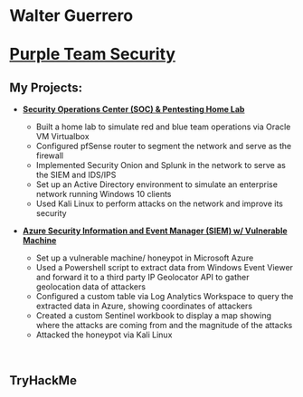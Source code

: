<h1>Walter Guerrero <br/>
<br>
<a href="https://github.com/walterg7">Purple Team Security</a>

<h2>My Projects:</h2>

- <b><a href = "https://github.com/walterg7/security-operations-center"> Security Operations Center (SOC) & Pentesting Home Lab</a></b>
   - Built a home lab to simulate red and blue team operations via Oracle VM Virtualbox
   - Configured pfSense router to segment the network and serve as the firewall
   - Implemented Security Onion and Splunk in the network to serve as the SIEM and IDS/IPS
   - Set up an Active Directory environment to simulate an enterprise network running Windows 10 clients
   - Used Kali Linux to perform attacks on the network and improve its security

- <b><a href = "https://github.com/walterg7/azure_siem"> Azure Security Information and Event Manager (SIEM) w/ Vulnerable Machine</a></b>
  - Set up a vulnerable machine/ honeypot in Microsoft Azure
  - Used a Powershell script to extract data from Windows Event Viewer and forward it to a third party IP Geolocator API to gather geolocation data of attackers
  - Configured a custom table via Log Analytics Workspace to query the extracted data in Azure, showing coordinates of attackers
  - Created a custom Sentinel workbook to display a map showing where the attacks are coming from and the magnitude of the attacks
  - Attacked the honeypot via Kali Linux
    
</br>

<h2>TryHackMe</h2>
